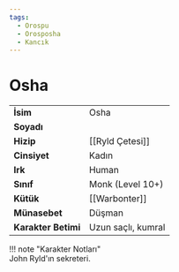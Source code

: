```yaml
---
tags:
  - Orospu
  - Orosposha
  - Kancık
---  
```

# Osha   
  
<div class="grid" markdown>  
  
|  |  |  
|---|---|  
| **İsim** | Osha |  
| **Soyadı** |  |  
| **Hizip** | [[Ryld Çetesi]] |  
| **Cinsiyet** | Kadın |  
| **Irk** | Human |  
| **Sınıf** | Monk (Level 10+) |  
| **Kütük** | [[Warbonter]] |  
| **Münasebet** | Düşman |  
| **Karakter Betimi** | Uzun saçlı, kumral |  
  
  
!!! note "Karakter Notları"  
	John Ryld'ın sekreteri.  
  
  
</div>